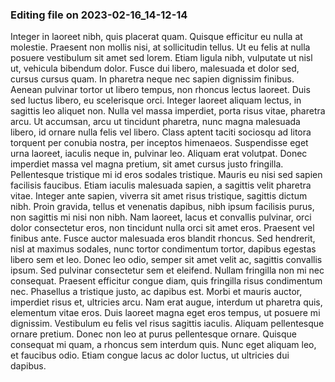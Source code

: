 

### Editing file on 2023-02-16_14-12-14

Integer in laoreet nibh, quis placerat quam. Quisque efficitur eu nulla at molestie. Praesent non mollis nisi, at sollicitudin tellus. Ut eu felis at nulla posuere vestibulum sit amet sed lorem. Etiam ligula nibh, vulputate ut nisl ut, vehicula bibendum dolor. Fusce dui libero, malesuada et dolor sed, cursus cursus quam. In pharetra neque nec sapien dignissim finibus. Aenean pulvinar tortor ut libero tempus, non rhoncus lectus laoreet.
Duis sed luctus libero, eu scelerisque orci. Integer laoreet aliquam lectus, in sagittis leo aliquet non. Nulla vel massa imperdiet, porta risus vitae, pharetra arcu. Ut accumsan, arcu ut tincidunt pharetra, nunc magna malesuada libero, id ornare nulla felis vel libero. Class aptent taciti sociosqu ad litora torquent per conubia nostra, per inceptos himenaeos. Suspendisse eget urna laoreet, iaculis neque in, pulvinar leo. Aliquam erat volutpat. Donec imperdiet massa vel magna pretium, sit amet cursus justo fringilla. Pellentesque tristique mi id eros sodales tristique. Mauris eu nisi sed sapien facilisis faucibus. Etiam iaculis malesuada sapien, a sagittis velit pharetra vitae. Integer ante sapien, viverra sit amet risus tristique, sagittis dictum nibh. Proin gravida, tellus et venenatis dapibus, nibh ipsum facilisis purus, non sagittis mi nisi non nibh. Nam laoreet, lacus et convallis pulvinar, orci dolor consectetur eros, non tincidunt nulla orci sit amet eros. Praesent vel finibus ante. Fusce auctor malesuada eros blandit rhoncus.
Sed hendrerit, nisl at maximus sodales, nunc tortor condimentum tortor, dapibus egestas libero sem et leo. Donec leo odio, semper sit amet velit ac, sagittis convallis ipsum. Sed pulvinar consectetur sem et eleifend. Nullam fringilla non mi nec consequat. Praesent efficitur congue diam, quis fringilla risus condimentum nec. Phasellus a tristique justo, ac dapibus est. Morbi et mauris auctor, imperdiet risus et, ultricies arcu. Nam erat augue, interdum ut pharetra quis, elementum vitae eros. Duis laoreet magna eget eros tempus, ut posuere mi dignissim. Vestibulum eu felis vel risus sagittis iaculis. Aliquam pellentesque ornare pretium. Donec non leo at purus pellentesque ornare. Quisque consequat mi quam, a rhoncus sem interdum quis. Nunc eget aliquam leo, et faucibus odio. Etiam congue lacus ac dolor luctus, ut ultricies dui dapibus.


